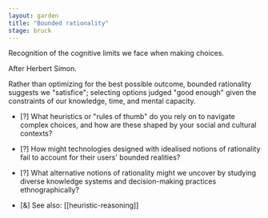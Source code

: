 ```yaml
---  
layout: garden
title: "Bounded rationality"
stage: bruck
---
```


Recognition of the cognitive limits we face when making choices.

After Herbert Simon.

Rather than optimizing for the best possible outcome, bounded rationality suggests we "satisfice"; selecting options judged "good enough" given the constraints of our knowledge, time, and mental capacity.

- [?] What heuristics or "rules of thumb" do you rely on to navigate complex choices, and how are these shaped by your social and cultural contexts?
- [?] How might technologies designed with idealised notions of rationality fail to account for their users' bounded realities?
- [?] What alternative notions of rationality might we uncover by studying diverse knowledge systems and decision-making practices ethnographically?

- [&] See also: [[heuristic-reasoning]]